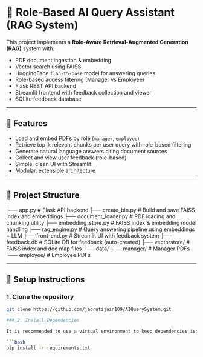 # 🧠 Role-Based AI Query Assistant (RAG System)

This project implements a **Role-Aware Retrieval-Augmented Generation (RAG)** system with:

- PDF document ingestion & embedding
- Vector search using FAISS
- HuggingFace `flan-t5-base` model for answering queries
- Role-based access filtering (Manager vs Employee)
- Flask REST API backend
- Streamlit frontend with feedback collection and viewer
- SQLite feedback database

---

## 🚀 Features

- Load and embed PDFs by role (`manager`, `employee`)
- Retrieve top-k relevant chunks per user query with role-based filtering
- Generate natural language answers citing document sources
- Collect and view user feedback (role-based)
- Simple, clean UI with Streamlit
- Modular, extensible architecture

---

## 📁 Project Structure

├── app.py # Flask API backend
├── create_bin.py # Build and save FAISS index and embeddings
├── document_loader.py # PDF loading and chunking utility
├── embedding_store.py # FAISS index & embedding model handling
├── rag_engine.py # Query answering pipeline using embeddings + LLM
├── front_end.py # Streamlit UI with feedback system
├── feedback.db # SQLite DB for feedback (auto-created)
├── vectorstore/ # FAISS index and doc map files
└── data/
├── manager/ # Manager PDFs
└── employee/ # Employee PDFs

---

## 🧩 Setup Instructions

### 1. Clone the repository

```bash
git clone https://github.com/jagrutijain109/AIQuerySystem.git

### 2. Install Dependencies

It is recommended to use a virtual environment to keep dependencies isolated.

```bash
pip install -r requirements.txt
